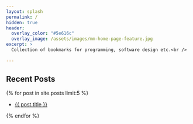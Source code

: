 ```yaml
---
layout: splash
permalink: /
hidden: true
header:
  overlay_color: "#5e616c"
  overlay_image: /assets/images/mm-home-page-feature.jpg
excerpt: >
  Collection of bookmarks for programming, software design etc.<br />  
    
---
```


## Recent Posts
{% for post in site.posts limit:5 %}
<ul>
    <li>
      <a href="{{ post.url }}">{{ post.title }}</a>
    </li>
</ul>
{% endfor %}
